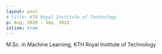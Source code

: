 ```yaml
---
layout: post
# title: KTH Royal Institute of Technology
p: Aug, 2020 - Sep, 2022
inline: true
---
```


M.Sc. in Machine Learning, KTH Royal Institute of Technology